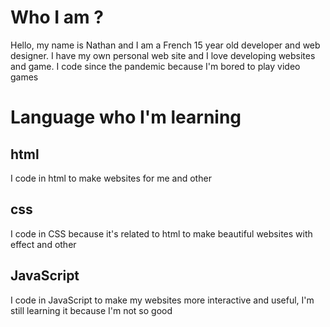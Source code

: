 # Who I am ?
Hello, my name is Nathan and I am a French 15 year old developer and web designer.
I have my own personal web site and I love developing websites and game.
I code since the pandemic because I'm bored to play video games 

# Language who I'm learning

## html
I code in html to make websites for me and other

## css
I code in CSS because it's related to html to make beautiful websites with effect and other

## JavaScript
I code in JavaScript to make my websites more interactive and useful, I'm still learning it because I'm not so good
